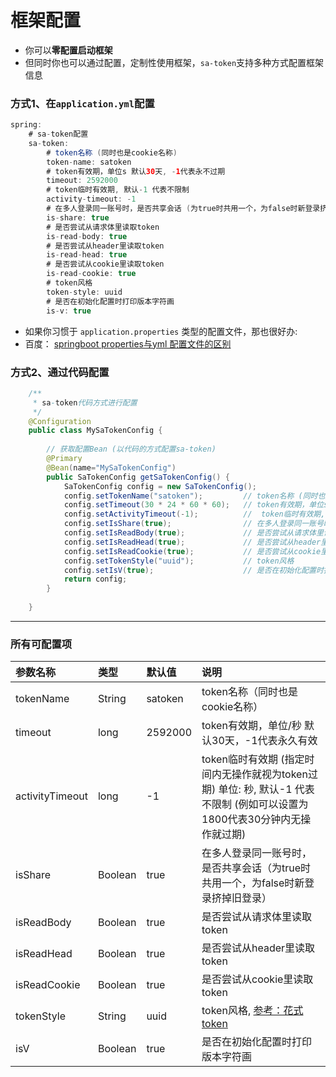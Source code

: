 # 框架配置
- 你可以**零配置启动框架**
- 但同时你也可以通过配置，定制性使用框架，`sa-token`支持多种方式配置框架信息





### 方式1、在`application.yml`配置

``` java
spring: 
    # sa-token配置
    sa-token: 
        # token名称 (同时也是cookie名称)
        token-name: satoken
        # token有效期，单位s 默认30天, -1代表永不过期 
        timeout: 2592000
		# token临时有效期, 默认-1 代表不限制	
		activity-timeout: -1
        # 在多人登录同一账号时，是否共享会话 (为true时共用一个，为false时新登录挤掉旧登录)
        is-share: true
        # 是否尝试从请求体里读取token
        is-read-body: true
        # 是否尝试从header里读取token
        is-read-head: true
        # 是否尝试从cookie里读取token
        is-read-cookie: true
        # token风格
        token-style: uuid
        # 是否在初始化配置时打印版本字符画
        is-v: true
```

- 如果你习惯于 `application.properties` 类型的配置文件，那也很好办: 
- 百度： [springboot properties与yml 配置文件的区别](https://www.baidu.com/s?ie=UTF-8&wd=springboot%20properties%E4%B8%8Eyml%20%E9%85%8D%E7%BD%AE%E6%96%87%E4%BB%B6%E7%9A%84%E5%8C%BA%E5%88%AB)


### 方式2、通过代码配置
``` java 
	/**
	 * sa-token代码方式进行配置
	 */
	@Configuration
	public class MySaTokenConfig {
	
		// 获取配置Bean (以代码的方式配置sa-token)
		@Primary
		@Bean(name="MySaTokenConfig")
		public SaTokenConfig getSaTokenConfig() {
			SaTokenConfig config = new SaTokenConfig();
			config.setTokenName("satoken");			// token名称 (同时也是cookie名称)
			config.setTimeout(30 * 24 * 60 * 60); 	// token有效期，单位s 默认30天, -1代表永不过期 
			config.setActivityTimeout(-1); 			//  token临时有效期, 默认-1 代表不限制	
			config.setIsShare(true);				// 在多人登录同一账号时，是否共享会话 (为true时共用一个，为false时新登录挤掉旧登录)
			config.setIsReadBody(true);				// 是否尝试从请求体里读取token
			config.setIsReadHead(true);				// 是否尝试从header里读取token
			config.setIsReadCookie(true);			// 是否尝试从cookie里读取token
			config.setTokenStyle("uuid"); 			// token风格 
			config.setIsV(true);					// 是否在初始化配置时打印版本字符画
			return config;
		}
		
	}
```


--- 
### 所有可配置项
| 参数名称			| 类型		| 默认值		| 说明																				|
| :--------			| :--------	| :--------	| :--------																			|
| tokenName			| String	| satoken	| token名称（同时也是cookie名称）													|
| timeout			| long		| 2592000	| token有效期，单位/秒 默认30天，-1代表永久有效										|
| activityTimeout	| long		| -1		| token临时有效期 (指定时间内无操作就视为token过期) 单位: 秒, 默认-1 代表不限制 (例如可以设置为1800代表30分钟内无操作就过期) 														|
| isShare			| Boolean	| true		|  在多人登录同一账号时，是否共享会话（为true时共用一个，为false时新登录挤掉旧登录）	|
| isReadBody		| Boolean	| true		| 是否尝试从请求体里读取token														|
| isReadHead		| Boolean	| true		| 是否尝试从header里读取token														|
| isReadCookie		| Boolean	| true		| 是否尝试从cookie里读取token														|
| tokenStyle		| String	| uuid		| token风格, [参考：花式token](/use/token-style)										|
| isV				| Boolean	| true		| 是否在初始化配置时打印版本字符画													|

